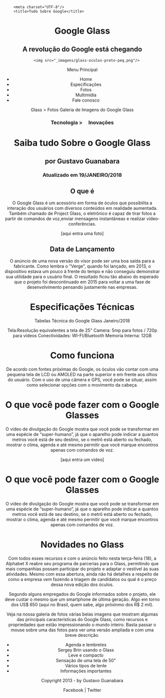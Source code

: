 <!DOCTYPE html>
<html lang="pt-br">
<head>

        <meta charset="UTF-8"/>
        <title>Tudo Sobre Google</title>

</head>
<body>
<div id="interface">
        <header id="cabecalho">
        <hgroup>
        <h1>Google Glass</h1>
        <h2>A revolução do Google está chegando</h2>
        </hgroup>

        <img src="_imagens/glass-oculos-preto-peq.png"/>
<head>

Menu Principal
- Home
- Especificações
- Fotos
- Multimídia
- Fale conosco

</head>

Glass > Fotos
Galeria de Imagens do Google Glass
<hgroup>
<h3>Tecnologia >&nbsp;&nbsp;&nbsp;&nbsp; Inovações</h3> 
<h1>Saiba tudo Sobre o Google Glass</h1>
<h2>por Gustavo Guanabara</h2>
<h3>Atualizado em 19/JANEIRO/2018</h3>
</hgroup>

<h2>O que é</h2>
<p>O Google Glass é um acessório em forma de óculos que possibilita a interação dos usuários com diversos conteúdos em realidade aumentada. Também chamado de Project Glass, o eletrônico é capaz de tirar fotos a partir de comandos de voz,enviar mensagens instantâneas e realizar vídeo&shy;con&shy;ferên&shy;cias.</p>

[aqui entra uma foto]



<h2>Data de Lançamento</h2>
<p>O anúncio de uma nova versão do visor pode ser uma boa saída para a fabricante. Como lembra o "Verge", quando foi lançado, em 2013, o dispositivo estava um pouco à frente do tempo e não conseguiu demonstrar sua utilidade para o usuário final. O resultado ficou tão abaixo do esperado que o projeto foi descontinuado em 2015 para voltar a uma fase de desenvolvimento pensando justamente nas empresas.</p>

<h1>Especificações Técnicas</h1>
Tabelas Técnica do Google Glass Janeiro/2018

Tela:Resolução equivalentes a tela de 25"
Camera: 5mp para fotos / 720p para videos
Conectividades: WI-FI/Bluetooth
Memoria Interna: 12GB

<h1>Como funciona</h1>
<p>De acordo com fontes próximas do Google, os óculos vão contar com uma pequena tela de LCD ou AMOLED na parte superior e em frente aos olhos do usuário. Com o uso de uma câmera e GPS, você pode se situar, assim como selecionar opções com o movimento da cabeça.</p>

<h1>O que você pode fazer com o Google Glasses</h1>
<p>O vídeo de divulgação do Google mostra que você pode se transformar em uma espécie de “super-<wbr/>humano”, já que o aparelho pode indicar a quantos metros você está de seu destino, se o metrô está aberto ou fechado, mostrar o clima, agenda e até mesmo permitir que você marque encontros apenas com comandos de voz.</p>

[aqui entra um video]

<h1>O que você pode fazer com o Google Glasses</h1>
<p>O vídeo de divulgação do Google mostra que você pode se transformar em uma espécie de “super-humano”, já que o aparelho pode indicar a quantos metros você está de seu destino, se o metrô está aberto ou fechado, mostrar o clima, agenda e até mesmo permitir que você marque encontros apenas com comandos de voz.</p>

<h1>Novidades no Glass</h1>
<p>Com todos esses recursos e com o anúncio feito nesta terça-feira (18), a Alphabet X reabre seu programa de parcerias para o Glass, permitindo que mais companhias possam participar do projeto e adaptar o vestível às suas atividades. Mesmo com essa abertura, ainda não há detalhes a respeito de como a empresa vem fazendo a triagem de candidatos ou qual é o preço dessa nova edição dos óculos.</p>

<p>Segundo alguns empregados do Google informados sobre o projeto, ele deve custar o mesmo que um smartphone de última geração. Algo em torno dos US$ 650 (aqui no Brasil, quem sabe, algo próxinmo dos R$ 2 mil).</p>

Veja na nossa galeria de fotos várias belas imagens que mostram algumas das principais características do Google Glass, como recursos e propriedades que estão impressionando o mundo inteiro. Basta passar o mouse sobre uma das fotos para ver uma versão ampliada e com uma breve descrição.

- Agenda e lembretes
- Sergey Brin usando o Glass
- Leve e compacto
- Sensação de uma tela de 50"
- Vários tipos de lente
- Informações importantes

Copyright 2013 - by Gustavo Guanabara

Facebook | Twitter
</div>
</body>
</html>
